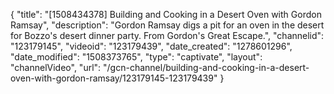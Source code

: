{
    "title": "[1508434378] Building and Cooking in a Desert Oven with Gordon Ramsay",
    "description": "Gordon Ramsay digs a pit for an oven in the desert for Bozzo's desert dinner party. From Gordon's Great Escape.",
    "channelid": "123179145",
    "videoid": "123179439",
    "date_created": "1278601296",
    "date_modified": "1508373765",
    "type": "captivate",
    "layout": "channelVideo",
    "url": "\/gcn-channel\/building-and-cooking-in-a-desert-oven-with-gordon-ramsay\/123179145-123179439"
}